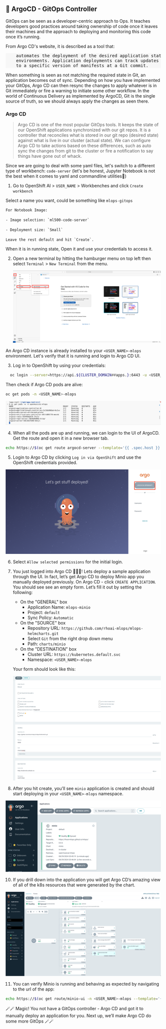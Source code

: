 ## 🐙 ArgoCD - GitOps Controller 
GitOps can be seen as a developer-centric approach to Ops. It teaches developers good practices around taking ownership of code once it leaves their machines and the approach to deploying and monitoring this code once it’s running.

From Argo CD's website, it is described as a tool that:

<div class="highlight" style="background: #f7f7f7">
<pre>
    automates the deployment of the desired application states in the specified target
    environments. Application deployments can track updates to branches, tags, or be pinned
    to a specific version of manifests at a Git commit.
</pre></div>

When something is seen as not matching the required state in Git, an application becomes out of sync. Depending on how you have implemented your GitOps, Argo CD can then resync the changes to apply whatever is in Git immediately or fire a warning to initiate some other workflow. In the world of Continuous Delivery as implemented by ArgoCD, Git is the single source of truth, so we should always apply the changes as seen there.

### Argo CD
> Argo CD is one of the most popular GitOps tools. It keeps the state of our OpenShift applications synchronized with our git repos. It is a controller that reconciles what is stored in our git repo (desired state) against what is live in our cluster (actual state). We can configure Argo CD to take actions based on these differences, such as auto sync the changes from git to the cluster or fire a notification to say things have gone out of whack.

Since we are going to deal with some yaml files, let's switch to a different type of workbench: `code-server` (let's be honest, Jupyter Notebook is not the best when it comes to yaml and commandline utilities🥲)

1. Go to OpenShift AI > `USER_NAME` >  Workbenches and click `Create workbench`

  Select a name you want, could be something like `mlops-gitops` 

    For Notebook Image: 

    - Image selection: `ml500-code-server`

    - Deployment size: `Small`

    Leave the rest default and hit `Create`.
  
  When it is in running state, Open it and use your credentials to access it.

2. Open a new terminal by hitting the hamburger menu on top left then select `Terminal` > `New Terminal` from the menu.

   ![code-server-terminal.png](./images/code-server-terminal.png)

  An Argo CD instance is already installed to your `<USER_NAME>-mlops` environment. Let's verify that it is running and login to Argo CD UI.

3. Log in to OpenShift by using your credentials:

```bash
  oc login --server=https://api.${CLUSTER_DOMAIN##apps.}:6443 -u <USER_NAME> -p <PASSWORD>
```

Then check if Argo CD pods are alive:

  ```bash
  oc get pods -n <USER_NAME>-mlops
  ```

  ![argocd-running.png](./images/argocd-running.png)


4. When all the pods are up and running, we can login to the UI of ArgoCD. Get the route and open it in a new browser tab.

  ```bash
  echo https://$(oc get route argocd-server --template='{{ .spec.host }}' -n <USER_NAME>-mlops)
  ```

5. Login to Argo CD by clicking `Log in via OpenShift` and use the OpenShift credentials provided.

  ![argocd-login.png](./images/argocd-login.png)

6. Select `Allow selected permissions` for the initial login.

8. You just logged into Argo CD 👏👏👏! Lets deploy a sample application through the UI. In fact, let’s get Argo CD to deploy Minio app you manually deployed previously. On Argo CD - click `CREATE APPLICATION`. You should see see an empty form. Let’s fill it out by setting the following:

   * On the "GENERAL" box
      * Application Name: `mlops-minio`
      * Project: `default`
      * Sync Policy: `Automatic`
   * On the "SOURCE" box
      * Repository URL: `https://github.com/rhoai-mlops/mlops-helmcharts.git`
      * Select `Git` from the right drop down menu
      * Path: `charts/minio`
   * On the "DESTINATION" box
      * Cluster URL: `https://kubernetes.default.svc`
      * Namespace: `<USER_NAME>-mlops`

    Your form should look like this:

    ![argocd-minio.png](./images/argocd-minio.png)

9. After you hit create, you’ll see `minio` application is created and should start deploying in your `<USER_NAME>-mlops` namespace.

  ![argocd-minio-2.png](./images/argocd-minio-2.png)

10. If you drill down into the application you will get Argo CD’s amazing view of all of the k8s resources that were generated by the chart.

  ![argocd-minio-3.png](./images/argocd-minio-3.png)

11. You can verify Minio is running and behaving as expected by navigating to the url of the app:

  ```bash
  echo https://$(oc get route/minio-ui -n <USER_NAME>-mlops --template='{{.spec.host}}')
  ```

🪄🪄 Magic! You not have a GitOps controller - Argo CD and got it to manually deploy an application for you. Next up, we’ll make Argo CD do some more GitOps 🪄🪄




